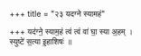 +++
title = "२३ यदग्ने स्यामहं"

+++
यद॑ग्ने॒ स्याम॒हं त्वं त्वं वा॑ घा॒ स्या अ॒हम् ।  
स्युष्टे॑ स॒त्या इ॒हाशिषः॑ ॥